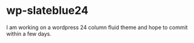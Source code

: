 wp-slateblue24
==============
I am working on a wordpress 24 column fluid theme and hope to commit within a few days.

